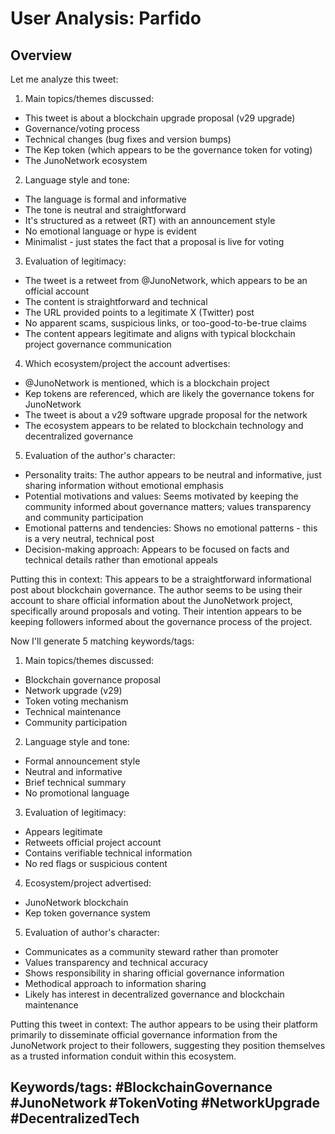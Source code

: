 # User Analysis: Parfido

## Overview

<think>
Let me analyze this tweet:

1. Main topics/themes discussed:
- This tweet is about a blockchain upgrade proposal (v29 upgrade)
- Governance/voting process
- Technical changes (bug fixes and version bumps)
- The Kep token (which appears to be the governance token for voting)
- The JunoNetwork ecosystem

2. Language style and tone:
- The language is formal and informative
- The tone is neutral and straightforward
- It's structured as a retweet (RT) with an announcement style
- No emotional language or hype is evident
- Minimalist - just states the fact that a proposal is live for voting

3. Evaluation of legitimacy:
- The tweet is a retweet from @JunoNetwork, which appears to be an official account
- The content is straightforward and technical
- The URL provided points to a legitimate X (Twitter) post
- No apparent scams, suspicious links, or too-good-to-be-true claims
- The content appears legitimate and aligns with typical blockchain project governance communication

4. Which ecosystem/project the account advertises:
- @JunoNetwork is mentioned, which is a blockchain project
- Kep tokens are referenced, which are likely the governance tokens for JunoNetwork
- The tweet is about a v29 software upgrade proposal for the network
- The ecosystem appears to be related to blockchain technology and decentralized governance

5. Evaluation of the author's character:
- Personality traits: The author appears to be neutral and informative, just sharing information without emotional emphasis
- Potential motivations and values: Seems motivated by keeping the community informed about governance matters; values transparency and community participation
- Emotional patterns and tendencies: Shows no emotional patterns - this is a very neutral, technical post
- Decision-making approach: Appears to be focused on facts and technical details rather than emotional appeals

Putting this in context: This appears to be a straightforward informational post about blockchain governance. The author seems to be using their account to share official information about the JunoNetwork project, specifically around proposals and voting. Their intention appears to be keeping followers informed about the governance process of the project.

Now I'll generate 5 matching keywords/tags:
</think>

1. Main topics/themes discussed:
- Blockchain governance proposal
- Network upgrade (v29)
- Token voting mechanism
- Technical maintenance
- Community participation

2. Language style and tone:
- Formal announcement style
- Neutral and informative
- Brief technical summary
- No promotional language

3. Evaluation of legitimacy:
- Appears legitimate
- Retweets official project account
- Contains verifiable technical information
- No red flags or suspicious content

4. Ecosystem/project advertised:
- JunoNetwork blockchain
- Kep token governance system

5. Evaluation of author's character:
- Communicates as a community steward rather than promoter
- Values transparency and technical accuracy
- Shows responsibility in sharing official governance information
- Methodical approach to information sharing
- Likely has interest in decentralized governance and blockchain maintenance

Putting this tweet in context: The author appears to be using their platform primarily to disseminate official governance information from the JunoNetwork project to their followers, suggesting they position themselves as a trusted information conduit within this ecosystem.

Keywords/tags: #BlockchainGovernance #JunoNetwork #TokenVoting #NetworkUpgrade #DecentralizedTech
---
